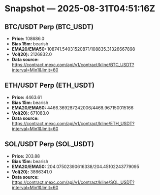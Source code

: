 # Snapshot — 2025-08-31T04:51:16Z

## BTC/USDT Perp (BTC_USDT)
- **Price:** 108686.0
- **Bias 15m:** bearish
- **EMA20/EMA50:** 108741.54031520871/108835.31326667898
- **Vol(20):** 2126832.0
- **Data source:** https://contract.mexc.com/api/v1/contract/kline/BTC_USDT?interval=Min1&limit=60

## ETH/USDT Perp (ETH_USDT)
- **Price:** 4463.61
- **Bias 15m:** bearish
- **EMA20/EMA50:** 4466.369287242006/4468.967150015166
- **Vol(20):** 671083.0
- **Data source:** https://contract.mexc.com/api/v1/contract/kline/ETH_USDT?interval=Min1&limit=60

## SOL/USDT Perp (SOL_USDT)
- **Price:** 203.88
- **Bias 15m:** bearish
- **EMA20/EMA50:** 204.07502390616338/204.45102243779095
- **Vol(20):** 3866341.0
- **Data source:** https://contract.mexc.com/api/v1/contract/kline/SOL_USDT?interval=Min1&limit=60
